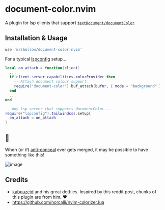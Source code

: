 # document-color.nvim
A plugin for lsp clients that support [`textDocument/documentColor`](https://microsoft.github.io/language-server-protocol/specifications/lsp/3.17/specification/#textDocument_documentColor)

## Installation & Usage
```lua
use 'mrshmllow/document-color.nvim'
```

For a typical [lspconfig](https://github.com/neovim/nvim-lspconfig) setup...
```lua
local on_attach = function(client)
  ...
  if client.server_capabilities.colorProvider then
    -- Attach document colour support
    require("document-color").buf_attach(bufnr, { mode = "background" })
  end
  ...
end

-- Any lsp server that supports documentColor...
require("lspconfig").tailwindcss.setup{
  on_attach = on_attach
}
```

## 🔮
When (or if) [anti-conceal](https://github.com/neovim/neovim/pull/9496) ever gets merged, it may be possible to have something like this!

![image](https://user-images.githubusercontent.com/40532058/184592957-99705666-c26f-4ee9-b804-42201db7dd9a.png)

## Credits
- [kabouzeid](https://github.com/kabouzeid) and his great dotfiles. Inspired by this reddit post, chunks of this plugin are from him. ❤️
- https://github.com/norcalli/nvim-colorizer.lua
